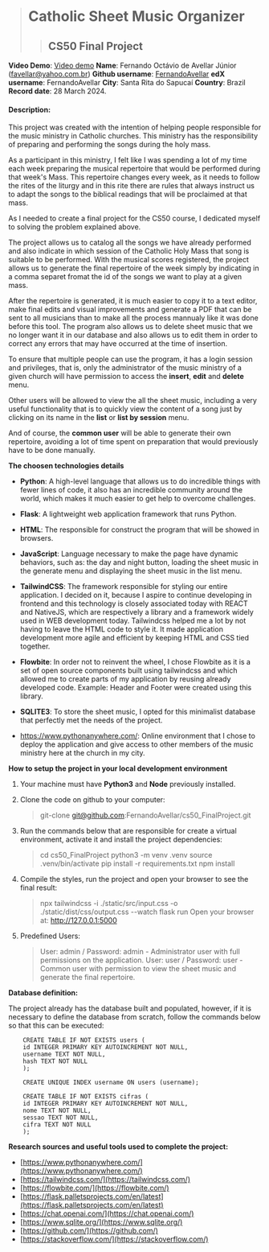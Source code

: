 
> # Catholic Sheet Music Organizer
>
>> ## CS50 Final Project 


**Video Demo**: [Video demo](https://youtube.com)
**Name**: Fernando Octávio de Avellar Júnior (<favellar@yahoo.com.br>)
**Github username**: [FernandoAvellar](https://github.com/FernandoAvellar)
**edX username**: FernandoAvellar
**City**: Santa Rita do Sapucaí
**Country**: Brazil
**Record date**: 28 March 2024.


#### Description:

This project was created with the intention of helping people responsible for the music ministry in Catholic churches.
This ministry has the responsibility of preparing and performing the songs during the holy mass.

As a participant in this ministry, I felt like I was spending a lot of my time each week preparing the musical repertoire that would be performed during that week's Mass.
This repertoire changes every week, as it needs to follow the rites of the liturgy and in this rite there are rules that always instruct us to adapt the songs to the biblical readings that will be proclaimed at that mass.

As I needed to create a final project for the CS50 course, I dedicated myself to solving the problem explained above.

The project allows us to catalog all the songs we have already performed and also indicate in which session of the Catholic Holy Mass that song is suitable to be performed.
With the musical scores registered, the project allows us to generate the final repertoire of the week simply by indicating in a comma separet fromat the id of the songs we want to play at a given mass.

After the repertoire is generated, it is much easier to copy it to a text editor, make final edits and visual improvements and generate a PDF that can be sent to all musicians than to make all the process mannualy like it was done before this tool.
The program also allows us to delete sheet music that we no longer want it in our database and also allows us to edit them in order to correct any errors that may have occurred at the time of insertion.

To ensure that multiple people can use the program, it has a login session and privileges, that is, only the administrator of the music ministry of a given church will have permission to access the **insert**, **edit** and **delete** menu.

Other users will be allowed to view the all the sheet music, including a very useful functionality that is to quickly view the content of a song just by clicking on its name in the **list** or **list by session** menu.

And of course, the **common user** will be able to generate their own repertoire, avoiding a lot of time spent on preparation that would previously have to be done manually.

**The choosen technologies details**

- **Python**: A high-level language that allows us to do incredible things with fewer lines of code, it also has an incredible community around the world, which makes it much easier to get help to overcome challenges.

- **Flask**: A lightweight web application framework that runs Python.

- **HTML**: The responsible for construct the program that will be showed in browsers.

- **JavaScript**: Language necessary to make the page have dynamic behaviors, such as: the day and night button, loading the sheet music in the generate menu and displaying the sheet music in the list menu.

- **TailwindCSS**: The framework  responsible for styling our entire application. I decided on it, because I aspire to continue developing in frontend and this technology is closely associated today with REACT and NativeJS, which are respectively a library and a framework widely used in WEB development today. Tailwindcss helped me a lot by not having to leave the HTML code to style it. It made application development more agile and efficient by keeping HTML and CSS tied together.

 - **Flowbite**: In order not to reinvent the wheel, I chose Flowbite as it is a set of open source components built using tailwindcss and which allowed me to create parts of my application by reusing already developed code. Example: Header and Footer were created using this library.

- **SQLITE3**: To store the sheet music, I opted for this minimalist database that perfectly met the needs of the project.

- <https://www.pythonanywhere.com/>: Online environment that I chose to deploy the application and give access to other members of the music ministry here at the church in my city.

**How to setup the project in your local development environment**

1. Your machine must have **Python3** and **Node** previously installed.

2. Clone the code on github to your computer:
    > git-clone git@github.com:FernandoAvellar/cs50_FinalProject.git

3. Run the commands below that are responsible for create a virtual environment, activate it and install the project dependencies:

    >cd cs50_FinalProject
    python3 -m venv .venv
    source .venv/bin/activate
    pip install -r requirements.txt
    npm install

4. Compile the styles, run the project and open your browser to see the final result:

    >npx tailwindcss -i ./static/src/input.css -o ./static/dist/css/output.css --watch
    flask run
    Open your browser at: http://127.0.0.1:5000

5. Predefined Users:

    >User: admin / Password: admin - Administrator user with full permissions on the application.
     User: user / Password: user - Common user with permission to view the sheet music and generate the final repertoire.

**Database definition:**

The project already has the database built and populated, however, if it is necessary to define the database from scratch, follow the commands below so that this can be executed:

        CREATE TABLE IF NOT EXISTS users (
        id INTEGER PRIMARY KEY AUTOINCREMENT NOT NULL,
        username TEXT NOT NULL,
        hash TEXT NOT NULL
        );

        CREATE UNIQUE INDEX username ON users (username);

        CREATE TABLE IF NOT EXISTS cifras (
        id INTEGER PRIMARY KEY AUTOINCREMENT NOT NULL,
        nome TEXT NOT NULL,
        sessao TEXT NOT NULL,
        cifra TEXT NOT NULL
        );

**Research sources and useful tools used to complete the project:**

- [https://www.pythonanywhere.com/](https://www.pythonanywhere.com/)
- [https://tailwindcss.com/](https://tailwindcss.com/)
- [https://flowbite.com/](https://flowbite.com/)
- [https://flask.palletsprojects.com/en/latest](https://flask.palletsprojects.com/en/latest)
- [https://chat.openai.com/](https://chat.openai.com/)
- [https://www.sqlite.org/](https://www.sqlite.org/)
- [https://github.com/](https://github.com/)
- [https://stackoverflow.com/](https://stackoverflow.com/)
